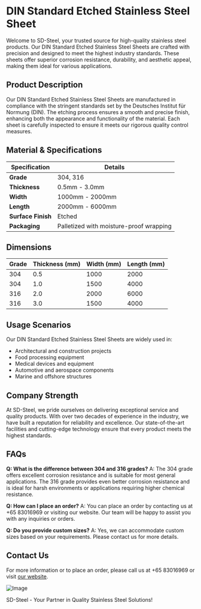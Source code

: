# DIN Standard Etched Stainless Steel Sheet

Welcome to SD-Steel, your trusted source for high-quality stainless steel products. Our DIN Standard Etched Stainless Steel Sheets are crafted with precision and designed to meet the highest industry standards. These sheets offer superior corrosion resistance, durability, and aesthetic appeal, making them ideal for various applications.

## Product Description

Our DIN Standard Etched Stainless Steel Sheets are manufactured in compliance with the stringent standards set by the Deutsches Institut für Normung (DIN). The etching process ensures a smooth and precise finish, enhancing both the appearance and functionality of the material. Each sheet is carefully inspected to ensure it meets our rigorous quality control measures.

## Material & Specifications

| **Specification** | **Details**                    |
|-------------------|--------------------------------|
| **Grade**         | 304, 316                       |
| **Thickness**     | 0.5mm - 3.0mm                  |
| **Width**         | 1000mm - 2000mm                |
| **Length**        | 2000mm - 6000mm                |
| **Surface Finish**| Etched                         |
| **Packaging**     | Palletized with moisture-proof wrapping |

## Dimensions

| **Grade** | **Thickness (mm)** | **Width (mm)** | **Length (mm)** |
|-----------|--------------------|----------------|-----------------|
| 304       | 0.5                | 1000           | 2000            |
| 304       | 1.0                | 1500           | 4000            |
| 316       | 2.0                | 2000           | 6000            |
| 316       | 3.0                | 1500           | 4000            |

## Usage Scenarios

Our DIN Standard Etched Stainless Steel Sheets are widely used in:
- Architectural and construction projects
- Food processing equipment
- Medical devices and equipment
- Automotive and aerospace components
- Marine and offshore structures

## Company Strength

At SD-Steel, we pride ourselves on delivering exceptional service and quality products. With over two decades of experience in the industry, we have built a reputation for reliability and excellence. Our state-of-the-art facilities and cutting-edge technology ensure that every product meets the highest standards.

## FAQs

**Q: What is the difference between 304 and 316 grades?**
A: The 304 grade offers excellent corrosion resistance and is suitable for most general applications. The 316 grade provides even better corrosion resistance and is ideal for harsh environments or applications requiring higher chemical resistance.

**Q: How can I place an order?**
A: You can place an order by contacting us at +65 83016969 or visiting our website. Our team will be happy to assist you with any inquiries or orders.

**Q: Do you provide custom sizes?**
A: Yes, we can accommodate custom sizes based on your requirements. Please contact us for more details.

## Contact Us

For more information or to place an order, please call us at +65 83016969 or visit [our website]( sd-steel).

![Image](https://github.com/user-attachments/assets/2567258e-e124-4816-932d-1809bd27ef0b)

SD-Steel - Your Partner in Quality Stainless Steel Solutions!